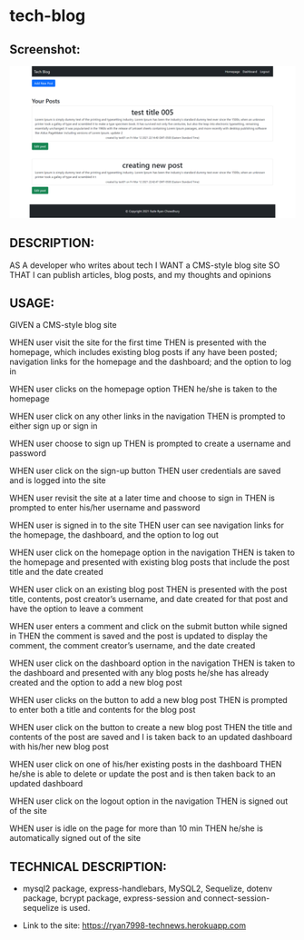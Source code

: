 # tech-blog

## Screenshot:
![](src/screenshot.png)

## DESCRIPTION: 
AS A developer who writes about tech
I WANT a CMS-style blog site
SO THAT I can publish articles, blog posts, and my thoughts and opinions

## USAGE:
GIVEN a CMS-style blog site

WHEN user visit the site for the first time
THEN is presented with the homepage, which includes existing blog posts if any have been posted; navigation links for the homepage and the dashboard; and the option to log in

WHEN user clicks on the homepage option
THEN he/she is taken to the homepage

WHEN user click on any other links in the navigation
THEN is prompted to either sign up or sign in

WHEN user choose to sign up
THEN is prompted to create a username and password

WHEN user click on the sign-up button
THEN user credentials are saved and is logged into the site

WHEN user revisit the site at a later time and choose to sign in
THEN is prompted to enter his/her username and password

WHEN user is signed in to the site
THEN user can see navigation links for the homepage, the dashboard, and the option to log out

WHEN user click on the homepage option in the navigation
THEN is taken to the homepage and presented with existing blog posts that include the post title and the date created

WHEN user click on an existing blog post
THEN is presented with the post title, contents, post creator’s username, and date created for that post and have the option to leave a comment

WHEN user enters a comment and click on the submit button while signed in
THEN the comment is saved and the post is updated to display the comment, the comment creator’s username, and the date created

WHEN user click on the dashboard option in the navigation
THEN is taken to the dashboard and presented with any blog posts he/she has already created and the option to add a new blog post

WHEN user clicks on the button to add a new blog post
THEN is prompted to enter both a title and contents for the blog post

WHEN user click on the button to create a new blog post
THEN the title and contents of the post are saved and I is taken back to an updated dashboard with his/her new blog post

WHEN user click on one of his/her existing posts in the dashboard
THEN he/she is able to delete or update the post and is then taken back to an updated dashboard

WHEN user click on the logout option in the navigation
THEN is signed out of the site

WHEN user is idle on the page for more than 10 min
THEN he/she is automatically signed out of the site 

## TECHNICAL DESCRIPTION: 
- mysql2 package, express-handlebars, MySQL2, Sequelize, dotenv package, bcrypt package, express-session and connect-session-sequelize is used.

- Link to the site: https://ryan7998-technews.herokuapp.com